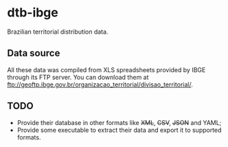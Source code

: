 dtb-ibge
========

Brazilian territorial distribution data.

Data source
-----------

All these data was compiled from XLS spreadsheets provided by IBGE through its FTP server. You can download them at <ftp://geoftp.ibge.gov.br/organizacao_territorial/divisao_territorial/>.

TODO
----

- Provide their database in other formats like <del>XML</del>, <del>CSV</del>, <del>JSON</del> and YAML;
- Provide some executable to extract their data and export it to supported formats.
